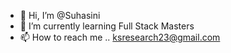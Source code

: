- 👋 Hi, I’m @Suhasini
- 🌱 I’m currently learning Full Stack Masters
- 📫 How to reach me .. ksresearch23@gmail.com

<!---
Suhasini007/Suhasini007 is a ✨ special ✨ repository because its `README.md` (this file) appears on your GitHub profile.
You can click the Preview link to take a look at your changes.
--->
